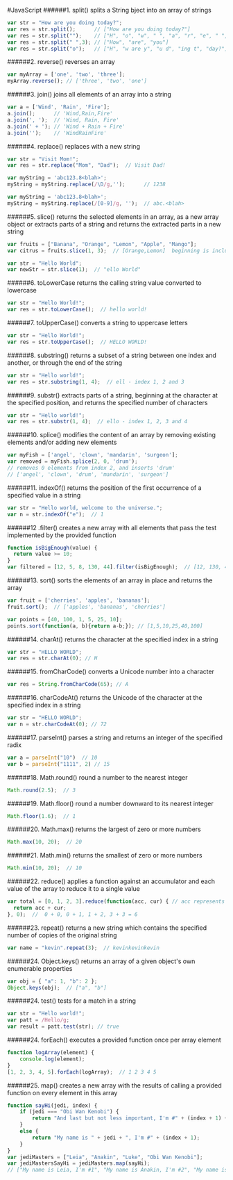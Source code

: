 #JavaScript
######1. split() splits a String bject into an array of strings
```JavaScript
var str = "How are you doing today?";
var res = str.split();      // ["How are you doing today?"]
var res = str.split("");    // ["H", "o", "w", " ", "a", "r", "e", " ", "y", "o", "u", " ", "d", "o", "i", "n", "g", " ", "t", "o", "d", "a", "y", "?"]
var res = str.split(" ",3); // ["How", "are", "you"]
var res = str.split("o");   // ["H", "w are y", "u d", "ing t", "day?"]
```
######2. reverse() reverses an array
```JavaScript
var myArray = ['one', 'two', 'three'];
myArray.reverse(); // ['three', 'two', 'one']
```

######3. join() joins all elements of an array into a string
```JavaScript
var a = ['Wind', 'Rain', 'Fire'];
a.join();      // 'Wind,Rain,Fire'
a.join(', ');  // 'Wind, Rain, Fire'
a.join(' + '); // 'Wind + Rain + Fire'
a.join('');    // 'WindRainFire'
```

######4. replace() replaces with a new string
```JavaScript
var str = "Visit Mom!";
var res = str.replace("Mom", "Dad");  // Visit Dad!

var myString = 'abc123.8<blah>';
myString = myString.replace(/\D/g,'');      // 1238

var myString = 'abc123.8<blah>';
myString = myString.replace(/[0-9]/g, '');  // abc.<blah>
```

######5. slice() returns the selected elements in an array, as a new array object or extracts parts of a string and returns the extracted parts in a new string
```JavaScript
var fruits = ["Banana", "Orange", "Lemon", "Apple", "Mango"];
var citrus = fruits.slice(1, 3);  // [Orange,Lemon]  beginning is inclued, end is excluded

var str = "Hello World";
var newStr = str.slice(1);  // "ello World"
```

######6. toLowerCase returns the calling string value converted to lowercase
```JavaScript
var str = "Hello World!";
var res = str.toLowerCase();  // hello world!
```

######7. toUpperCase() converts a string to uppercase letters
```JavaScript
var str = "Hello World!";
var res = str.toUpperCase();  // HELLO WORLD!
```

######8. substring() returns a subset of a string between one index and another, or through the end of the string
```JavaScript
var str = "Hello world!";
var res = str.substring(1, 4);  // ell - index 1, 2 and 3
```

######9. substr() extracts parts of a string, beginning at the character at the specified position, and returns the specified number of characters
```JavaScript
var str = "Hello world!";
var res = str.substr(1, 4);  // ello - index 1, 2, 3 and 4
```

######10. splice() modifies the content of an array by removing existing elements and/or adding new elements
```JavaScript
var myFish = ['angel', 'clown', 'mandarin', 'surgeon'];
var removed = myFish.splice(2, 0, 'drum');  
// removes 0 elements from index 2, and inserts 'drum'
// ['angel', 'clown', 'drum', 'mandarin', 'surgeon']
```

######11. indexOf() returns the position of the first occurrence of a specified value in a string
```JavaScript
var str = "Hello world, welcome to the universe.";
var n = str.indexOf("e");  // 1
```

######12 .filter() creates a new array with all elements that pass the test implemented by the provided function
```JavaScript
function isBigEnough(value) {
  return value >= 10;
}
var filtered = [12, 5, 8, 130, 44].filter(isBigEnough);  // [12, 130, 44]
```

######13. sort() sorts the elements of an array in place and returns the array
```JavaScript
var fruit = ['cherries', 'apples', 'bananas'];
fruit.sort();  // ['apples', 'bananas', 'cherries']

var points = [40, 100, 1, 5, 25, 10];
points.sort(function(a, b){return a-b;}); // [1,5,10,25,40,100]
```

######14. charAt() returns the character at the specified index in a string
```JavaScript
var str = "HELLO WORLD";
var res = str.charAt(0); // H
```

######15. fromCharCode() converts a Unicode number into a character
```JavaScript
var res = String.fromCharCode(65); // A
```

######16. charCodeAt() returns the Unicode of the character at the specified index in a string
```JavaScript
var str = "HELLO WORLD";
var n = str.charCodeAt(0); // 72
```

######17. parseInt() parses a string and returns an integer of the specified radix
```JavaScript
var a = parseInt("10")  // 10
var b = parseInt("1111", 2) // 15
```

######18. Math.round() round a number to the nearest integer
```JavaScript
Math.round(2.5);  // 3
```

######19. Math.floor() round a number downward to its nearest integer
```JavaScript
Math.floor(1.6);  // 1
```

######20. Math.max() returns the largest of zero or more numbers
```JavaScript
Math.max(10, 20);  // 20
```

######21. Math.min() returns the smallest of zero or more numbers
```JavaScript
Math.min(10, 20);  // 10
```

######22. reduce() applies a function against an accumulator and each value of the array to reduce it to a single value
```JavaScript
var total = [0, 1, 2, 3].reduce(function(acc, cur) { // acc represents accumulated value, cur represents current item
  return acc + cur;
}, 0);  //  0 + 0, 0 + 1, 1 + 2, 3 + 3 = 6
```

######23. repeat() returns a new string which contains the specified number of copies of the original string
```JavaScript
var name = "kevin".repeat(3);  // kevinkevinkevin
```

######24. Object.keys() returns an array of a given object's own enumerable properties
```JavaScript
var obj = { "a": 1, "b": 2 };
Object.keys(obj);  // ["a", "b"]
```

######24. test() tests for a match in a string
```JavaScript
var str = "Hello world!";
var patt = /Hello/g;
var result = patt.test(str); // true
```

######24. forEach() executes a provided function once per array element
```JavaScript
function logArray(element) {
    console.log(element);
}
[1, 2, 3, 4, 5].forEach(logArray);  // 1 2 3 4 5
```

######25. map() creates a new array with the results of calling a provided function on every element in this array
```JavaScript
function sayHi(jedi, index) {
    if (jedi === "Obi Wan Kenobi") {
        return "And last but not less important, I'm #" + (index + 1) + " " + jedi;
    }
    else {
        return "My name is " + jedi + ", I'm #" + (index + 1);
    }
}
var jediMasters = ["Leia", "Anakin", "Luke", "Obi Wan Kenobi"];
var jediMastersSayHi = jediMasters.map(sayHi);
// ["My name is Leia, I'm #1", "My name is Anakin, I'm #2", "My name is Luke, I'm #3", "And last but not less important, I'm #4 Obi Wan Kenobi"]
```
